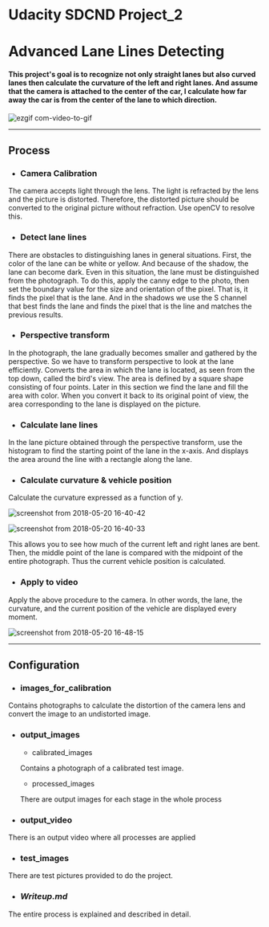 
# Udacity SDCND Project_2 
# Advanced Lane Lines Detecting

#### This project's goal is to recognize not only straight lanes but also curved lanes then calculate the curvature of the left and right lanes. And assume that the camera is attached to the center of the car, I calculate how far away the car is from the center of the lane to which direction.

![ezgif com-video-to-gif](https://user-images.githubusercontent.com/35591154/40279411-2ba31db4-5c7d-11e8-9668-15e0e97b013a.gif)

----
## Process
- ### Camera Calibration

The camera accepts light through the lens. The light is refracted by the lens and the picture is distorted. Therefore, the distorted picture should be converted to the original picture without refraction. Use openCV to resolve this.

- ### Detect lane lines 

There are obstacles to distinguishing lanes in general situations. First, the color of the lane can be white or yellow. And because of the shadow, the lane can become dark. Even in this situation, the lane must be distinguished from the photograph. To do this, apply the canny edge to the photo, then set the boundary value for the size and orientation of the pixel. That is, it finds the pixel that is the lane. And in the shadows we use the S channel that best finds the lane and finds the pixel that is the line and matches the previous results.

- ### Perspective transform

In the photograph, the lane gradually becomes smaller and gathered by the perspective. So we have to transform perspective to look at the lane efficiently. Converts the area in which the lane is located, as seen from the top down, called the bird's view. The area is defined by a square shape consisting of four points. Later in this section we find the lane and fill the area with color. When you convert it back to its original point of view, the area corresponding to the lane is displayed on the picture.

- ### Calculate lane lines

In the lane picture obtained through the perspective transform, use the histogram to find the starting point of the lane in the x-axis. And displays the area around the line with a rectangle along the lane.

- ### Calculate curvature & vehicle position

Calculate the curvature expressed as a function of y. 

![screenshot from 2018-05-20 16-40-42](https://user-images.githubusercontent.com/35591154/40276770-915bd2e8-5c4d-11e8-9cee-20eedc7defb4.png)


![screenshot from 2018-05-20 16-40-33](https://user-images.githubusercontent.com/35591154/40276792-0300a1ee-5c4e-11e8-8f68-f46a5bd6738b.png)


This allows you to see how much of the current left and right lanes are bent. Then, the middle point of the lane is compared with the midpoint of the entire photograph. Thus the current vehicle position is calculated.


- ### Apply to video

Apply the above procedure to the camera. In other words, the lane, the curvature, and the current position of the vehicle are displayed every moment.


![screenshot from 2018-05-20 16-48-15](https://user-images.githubusercontent.com/35591154/40276819-a8758068-5c4e-11e8-842f-5cd2c23fe2a8.png)

----
## Configuration 
- ### images_for_calibration

Contains photographs to calculate the distortion of the camera lens and convert the image to an undistorted image.

- ### output_images

  - calibrated_images

  Contains a photograph of a calibrated test image.

  - processed_images

  There are output images for each stage in the whole process

- ### output_video

There is an output video where all processes are applied

- ### test_images 

There are test pictures provided to do the project.

- ### *Writeup.md*

The entire process is explained and described in detail.






